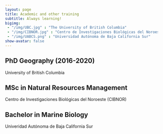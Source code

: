 ```yaml
---
layout: page
title: Academic and other training
subtitle: Always learning!
bigimg:  
 - "/img/UBC.jpg" : "The University of British Columbia"
 - "/img/CIBNOR.jpg" : "Centro de Investigaciones Biológicas del Noroeste" 
 - "/img/UABCS.png" : "Universidad Autónoma de Baja California Sur"
show-avatar: false
---
```


## PhD Geography (2016-2020)
University of British Columbia

## MSc in Natural Resources Management
Centro de Investigaciones Biológicas del Noroeste (CIBNOR)

## Bachelor in Marine Biology
Univeridad Autónoma de Baja California Sur 

